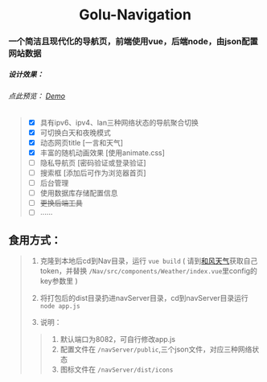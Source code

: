 <h1 style="text-align: center;">Golu-Navigation</h1>

### 一个简洁且现代化的导航页，前端使用vue，后端node，由json配置网站数据 

##### 设计效果：
###### _点此预览： [Demo](http://demo.nav.golu.top)_
> - [x] 具有ipv6、ipv4、lan三种网络状态的导航聚合切换
> - [x] 可切换白天和夜晚模式
> - [x] 动态网页title [一言和天气]
> - [x] 丰富的随机动画效果 [使用animate.css]
> - [ ] 隐私导航页 [密码验证或登录验证]
> - [ ] 搜索框 [添加后可作为浏览器首页]
> - [ ] 后台管理
> - [ ] 使用数据库存储配置信息
> - [ ] ~~更换后端工具~~
> - [ ] ......
 
## 食用方式：
> 1. 克隆到本地后cd到Nav目录，运行 `vue build` ( 请到[和风天气](https://dev.qweather.com/)获取自己token，并替换 `/Nav/src/components/Weather/index.vue`里config的key参数里 )
> 2. 将打包后的dist目录扔进navServer目录，cd到navServer目录运行 `node app.js`
>
> 3. 说明：
> > 1. 默认端口为8082，可自行修改app.js
> > 2. 配置文件在 `/navServer/public`,三个json文件，对应三种网络状态
> > 3. 图标文件在 `/navServer/dist/icons`
